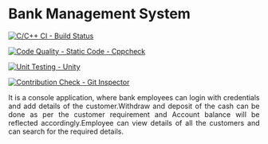# Bank Management System
 
[![C/C++ CI - Build Status](https://github.com/Archana-Athreya/Mini_Project/actions/workflows/c-cpp.yml/badge.svg?branch=main)](https://github.com/Archana-Athreya/Mini_Project/actions/workflows/c-cpp.yml)

[![Code Quality - Static Code - Cppcheck](https://github.com/Archana-Athreya/Mini_Project/actions/workflows/cppcheck.yml/badge.svg?branch=main)](https://github.com/Archana-Athreya/Mini_Project/actions/workflows/cppcheck.yml)

[![Unit Testing - Unity](https://github.com/Archana-Athreya/Mini_Project/actions/workflows/unity.yml/badge.svg?branch=main)](https://github.com/Archana-Athreya/Mini_Project/actions/workflows/unity.yml)

[![Contribution Check - Git Inspector](https://github.com/Archana-Athreya/Mini_Project/actions/workflows/gitinspector.yml/badge.svg?branch=main)](https://github.com/Archana-Athreya/Mini_Project/actions/workflows/gitinspector.yml)

<p align="justify"> It is a console application, where bank employees can login with  credentials and add details of the customer.Withdraw and deposit of the cash can be done as per the customer requirement and Account balance will be reflected accordingly.Employee can view details of all the customers and can search for the required details.</p>

